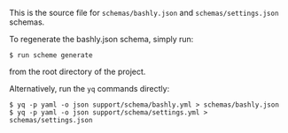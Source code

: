 This is the source file for `schemas/bashly.json` and `schemas/settings.json`
schemas.

To regenerate the bashly.json schema, simply run:

```
$ run scheme generate
```

from the root directory of the project.

Alternatively, run the `yq` commands directly:

```
$ yq -p yaml -o json support/schema/bashly.yml > schemas/bashly.json
$ yq -p yaml -o json support/schema/settings.yml > schemas/settings.json
```
